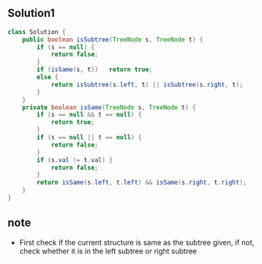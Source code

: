 ## Solution1
``` java
class Solution {
    public boolean isSubtree(TreeNode s, TreeNode t) {
        if (s == null) {
            return false;
        }
        if (isSame(s, t))   return true;
        else {
            return isSubtree(s.left, t) || isSubtree(s.right, t);
        }
    }
    private boolean isSame(TreeNode s, TreeNode t) {
        if (s == null && t == null) {
            return true;
        }
        if (s == null || t == null) {
            return false;
        }
        if (s.val != t.val) {
            return false;
        }
        return isSame(s.left, t.left) && isSame(s.right, t.right);
    }
}
```

## note 
* First check if the current structure is same as the subtree given, if not, check whether it is in the left subtree or 
right subtree
